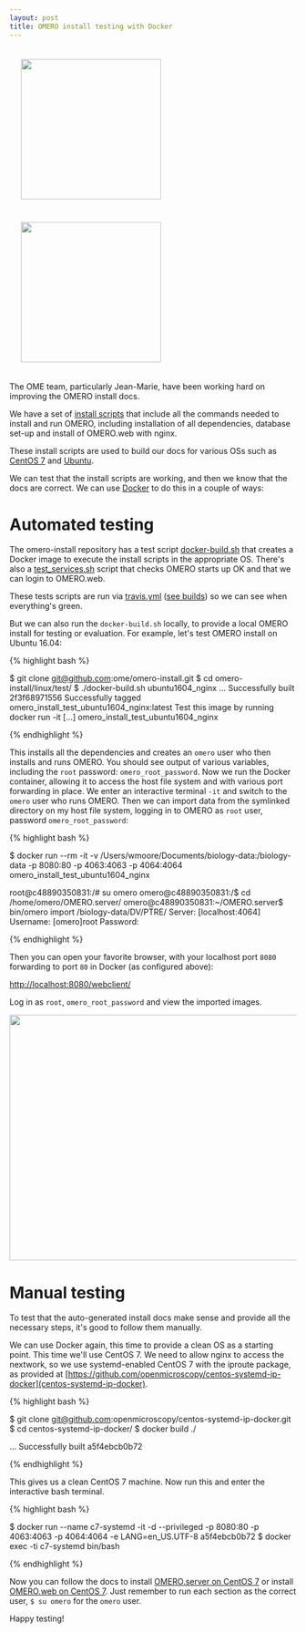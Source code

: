 ```yaml
---
layout: post
title: OMERO install testing with Docker
---
```


<img src="{{ site.baseurl }}/images/omero.svg" style="width:246px; margin:20px"/>
<img src="{{ site.baseurl }}/images/docker_horizontal_large.png" style="width:246px; margin:20px"/>


The OME team, particularly Jean-Marie, have been working hard on
improving the OMERO install docs.

We have a set of [install scripts](https://github.com/ome/omero-install/tree/develop/linux)
that include all the commands needed to install and run OMERO,
including installation of all dependencies, database set-up and install of OMERO.web with nginx.

These install scripts are used to build our docs for various OSs such as [CentOS 7](https://docs.openmicroscopy.org/latest/omero/sysadmins/unix/server-centos7-ice36.html) and
[Ubuntu](https://docs.openmicroscopy.org/latest/omero/sysadmins/unix/server-ubuntu-ice36.html).

We can test that the install scripts are working, and then we know that
the docs are correct.
We can use [Docker](https://www.docker.com/) to do this in a couple of ways:

Automated testing
=================

The omero-install repository has a test script
[docker-build.sh](https://github.com/ome/omero-install/blob/develop/linux/test/docker-build.sh)
that creates a Docker image to execute the install scripts in the appropriate OS.
There's also a [test_services.sh](https://github.com/ome/omero-install/blob/develop/linux/test/test_services.sh)
script that checks OMERO starts up OK and that we can login to OMERO.web.

These tests scripts are run via [travis.yml](https://github.com/ome/omero-install/blob/develop/.travis.yml) ([see builds](https://travis-ci.org/ome/omero-install/builds/)) so we can see when everything's green.

But we can also run the ``docker-build.sh`` locally, to provide a local OMERO install for testing or evaluation. For example, let's test OMERO install on Ubuntu 16.04:

{% highlight bash %}

$ git clone git@github.com:ome/omero-install.git
$ cd omero-install/linux/test/
$ ./docker-build.sh ubuntu1604_nginx
...
Successfully built 2f3f68971556
Successfully tagged omero_install_test_ubuntu1604_nginx:latest
Test this image by running docker run -it [...] omero_install_test_ubuntu1604_nginx

{% endhighlight %}

This installs all the dependencies and creates an ``omero`` user who then
installs and runs OMERO.
You should see output of various variables, including the ``root`` password:
``omero_root_password``.
Now we run the Docker container, allowing it to access the host file system and with
various port forwarding in place.
We enter an interactive terminal ``-it`` and switch to the ``omero`` user who runs OMERO.
Then we can import data from the symlinked directory on my host file system, logging in to OMERO as ``root`` user, password ``omero_root_password``:

{% highlight bash %}

$ docker run --rm -it -v /Users/wmoore/Documents/biology-data:/biology-data -p 8080:80 -p 4063:4063 -p 4064:4064 omero_install_test_ubuntu1604_nginx

root@c48890350831:/# su omero
omero@c48890350831:/$ cd /home/omero/OMERO.server/
omero@c48890350831:~/OMERO.server$ bin/omero import /biology-data/DV/PTRE/
Server: [localhost:4064]
Username: [omero]root
Password:

{% endhighlight %}

Then you can open your favorite browser, with your localhost port ``8080`` forwarding
to port ``80`` in Docker (as configured above):

[http://localhost:8080/webclient/](http://localhost:8080/webclient/)

Log in as ``root``, ``omero_root_password`` and view the imported images.

<img src="{{ site.baseurl }}/images/OMERO.web.PTRE.png" style="width:846px; height:431px"/>


Manual testing
==============

To test that the auto-generated install docs make sense and
provide all the necessary steps, it's good to follow them manually.

We can use Docker again, this time to provide a clean OS as a starting
point. This time we'll use CentOS 7. We need to allow nginx to
access the nextwork, so we use systemd-enabled CentOS 7 with the iproute
package, as provided at [https://github.com/openmicroscopy/centos-systemd-ip-docker](centos-systemd-ip-docker).

{% highlight bash %}

$ git clone git@github.com:openmicroscopy/centos-systemd-ip-docker.git
$ cd centos-systemd-ip-docker/
$ docker build ./

...
Successfully built a5f4ebcb0b72

{% endhighlight %}

This gives us a clean CentOS 7 machine. Now run this and enter the interactive bash terminal.

{% highlight bash %}

$ docker run --name c7-systemd -it -d --privileged -p 8080:80 -p 4063:4063 -p 4064:4064 -e LANG=en_US.UTF-8 a5f4ebcb0b72
$ docker exec -ti c7-systemd bin/bash

{% endhighlight %}

Now you can follow the docs to install [OMERO.server on CentOS 7](https://docs.openmicroscopy.org/omero/5.3.4/sysadmins/unix/server-centos7-ice36.html)
 or install [OMERO.web on CentOS 7](https://docs.openmicroscopy.org/omero/5.3.4/sysadmins/unix/install-web/walkthrough/omeroweb-install-centos7-ice3.6.html).
Just remember to run each section as the correct user, ``$ su omero`` for the ``omero`` user.

Happy testing!

